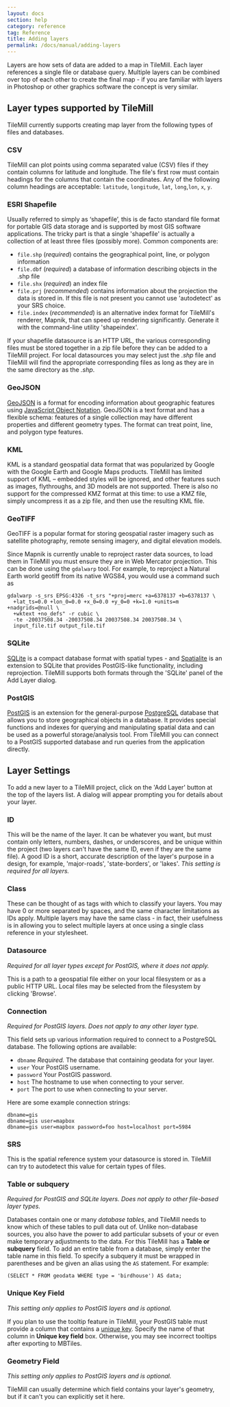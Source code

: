 ```yaml
---
layout: docs
section: help
category: reference
tag: Reference
title: Adding layers
permalink: /docs/manual/adding-layers
---
```

Layers are how sets of data are added to a map in TileMill. Each layer references a single file or database query. Multiple layers can be combined over top of each other to create the final map - if you are familiar with layers in Photoshop or other graphics software the concept is very similar. 


Layer types supported by TileMill
---------------------------------

TileMill currently supports creating map layer from the following types of files and databases.

### CSV

TileMill can plot points using comma separated value (CSV) files if they contain columns for latitude and longitude. The file's first row must contain headings for the columns that contain the coordinates. Any of the following column headings are acceptable: `latitude`, `longitude`, `lat`, `long`,`lon`, `x`, `y`.

### ESRI Shapefile

Usually referred to simply as ‘shapefile’, this is de facto standard file format for portable GIS data storage and is supported by most GIS software applications. The tricky part is that a single 'shapefile' is actually a collection of at least three files (possibly more). Common components are:

- `file.shp` (*required*) contains the geographical point, line, or polygon information
- `file.dbf` (*required*) a database of information describing objects in the .shp file
- `file.shx` (*required*) an index file
- `file.prj` (*recommended*) contains information about the projection the data is stored in. If this file is not present you cannot use 'autodetect' as your SRS choice.
- `file.index` (*recommended*) is an alternative index format for TileMill's renderer, Mapnik, that can speed up rendering significantly. Generate it with the command-line utility 'shapeindex'.

If your shapefile datasource is an HTTP URL, the various corresponding files must be stored together in a zip file before they can be added to a TileMill project. For local datasources you may select just the _.shp_ file and TileMill will find the appropriate corresponding files as long as they are in the same directory as the _.shp_.

### GeoJSON

[GeoJSON](http://geojson.org) is a format for encoding information about geographic features using [JavaScript Object Notation](http://en.wikipedia.org/wiki/JSON). GeoJSON is a text format and has a flexible schema: features of a single collection may have different properties and different geometry types. The format can treat point, line, and polygon type features.

### KML

KML is a standard geospatial data format that was popularized by Google with the Google Earth and Google Maps products. TileMill has limited support of KML – embedded styles will be ignored, and other features such as images, flythroughs, and 3D models are not supported. There is also no support for the compressed KMZ format at this time: to use a KMZ file, simply uncompress it as a zip file, and then use the resulting KML file.

### GeoTIFF

GeoTIFF is a popular format for storing geospatial raster imagery such as satellite photography, remote sensing imagery, and digital elevation models.

Since Mapnik is currently unable to reproject raster data sources, to load them in TileMill you must ensure they are in Web Mercator projection. This can be done using the `gdalwarp` tool. For example, to reproject a Natural Earth world geotiff from its native WGS84, you would use a command such as

    gdalwarp -s_srs EPSG:4326 -t_srs "+proj=merc +a=6378137 +b=6378137 \
      +lat_ts=0.0 +lon_0=0.0 +x_0=0.0 +y_0=0 +k=1.0 +units=m +nadgrids=@null \
      +wktext +no_defs" -r cubic \
      -te -20037508.34 -20037508.34 20037508.34 20037508.34 \
      input_file.tif output_file.tif


### SQLite

[SQLite](http://sqlite.org/) is a compact database format with spatial types - and [Spatialite](http://www.gaia-gis.it/spatialite/) is an extension to SQLite that provides PostGIS-like functionality, including reprojection. TileMill supports both formats through the 'SQLite' panel of the Add Layer dialog.


### PostGIS

[PostGIS](http://postgis.net/) is an extension for the general-purpose [PostgreSQL](http://www.postgresql.org/) database that allows you to store geographical objects in a database. It provides special functions and indexes for querying and manipulating spatial data and can be used as a powerful storage/analysis tool. From TileMill you can connect to a PostGIS supported database and run queries from the application directly.


Layer Settings
--------------

To add a new layer to a TileMill project, click on the 'Add Layer' button at the top of the layers list. A dialog will appear prompting you for details about your layer.

<!-- TODO: SCREENSHOT -->

### ID

This will be the name of the layer. It can be whatever you want, but must contain only letters, numbers, dashes, or underscores, and be unique within the project (two layers can't have the same ID, even if they are the same file). A good ID is a short, accurate description of the layer's purpose in a design, for example, 'major-roads', 'state-borders', or 'lakes'. *This setting is required for all layers.*

### Class

These can be thought of as tags with which to classify your layers. You may have 0 or more separated by spaces, and the same character limitations as IDs apply. Multiple layers may have the same class - in fact, their usefulness is in allowing you to select multiple layers at once using a single class reference in your stylesheet.

### Datasource

*Required for all layer types except for PostGIS, where it does not apply.*

This is a path to a geospatial file either on your local filesystem or as a public HTTP URL. Local files may be selected from the filesystem by clicking 'Browse'. 

### Connection

*Required for PostGIS layers. Does not apply to any other layer type.*

This field sets up various information required to connect to a PostgreSQL database. The following options are available:

- `dbname` *Required.* The database that containing geodata for your layer.
- `user` Your PostGIS username.
- `password` Your PostGIS password.
- `host` The hostname to use when connecting to your server.
- `port` The port to use when connecting to your server.

Here are some example connection strings:

    dbname=gis
    dbname=gis user=mapbox
    dbname=gis user=mapbox password=foo host=localhost port=5984

### SRS

<!-- THIS IS REQUIRED FOR SOME LAYER TYPES - WHICH ONES? -->

This is the spatial reference system your datasource is stored in. TileMill can try to autodetect this value for certain types of files. 

### Table or subquery

*Required for PostGIS and SQLite layers. Does not apply to other file-based layer types.*

Databases contain one or many *database tables*, and TileMill needs to know which of these tables to pull data out of. Unlike non-database sources, you also have the power to add particular subsets of your or even make temporary adjustments to the data. For this TileMill has a **Table or subquery** field. To add an entire table from a database, simply enter the table name in this field. To specify a subquery it must be wrapped in parentheses and be given an alias using the `AS` statement. For example:

    (SELECT * FROM geodata WHERE type = 'birdhouse') AS data;

### Unique Key Field

*This setting only applies to PostGIS layers and is optional.*

If you plan to use the tooltip feature in TileMill, your PostGIS table must provide a column that contains a [unique key](http://en.wikipedia.org/wiki/Unique_key). Specify the name of that column in **Unique key field** box. Otherwise, you may see incorrect tooltips after exporting to MBTiles.

### Geometry Field

*This setting only applies to PostGIS layers and is optional.*

TileMill can usually determine which field contains your layer's geometry, but if it can't you can explicitly set it here.


